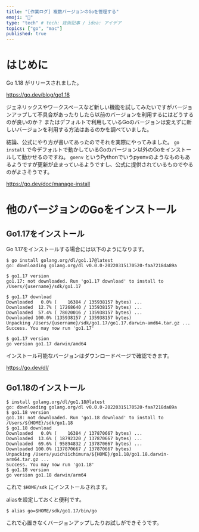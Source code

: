 ```yaml
---
title: "[作業ログ] 複数バージョンのGoを管理する"
emoji: "🐥"
type: "tech" # tech: 技術記事 / idea: アイデア
topics: ["go", "mac"]
published: true
---
```


# はじめに

Go 1.18 がリリースされました。

https://go.dev/blog/go1.18

ジェネリックスやワークスペースなど新しい機能を試してみたいですがバージョンアップして不具合があったりしたら以前のバージョンを利用するにはどうするのが良いのか？
またはデフォルトで利用しているGoのバージョンは変えずに新しいバージョンを利用する方法はあるのかを調べていました。

結論、公式にやり方が書いてあったのでそれを実際にやってみました。
`go install` で今デフォルトで動かしているGoのバージョン以外のGoをインストールして動かせるのですね。
`goenv` というPythonでいうpyenvのようなものもあるようですが更新が止まっているようですし、公式に提供されているものでやるのがよさそうです。

https://go.dev/doc/manage-install

# 他のバージョンのGoをインストール

## Go1.17をインストール

Go 1.17をインストールする場合には以下のようになります。

```
$ go install golang.org/dl/go1.17@latest
go: downloading golang.org/dl v0.0.0-20220315170520-faa7218da89a

$ go1.17 version
go1.17: not downloaded. Run 'go1.17 download' to install to /Users/{username}/sdk/go1.17

$ go1.17 download
Downloaded   0.0% (    16384 / 135938157 bytes) ...
Downloaded  12.7% ( 17268640 / 135938157 bytes) ...
Downloaded  57.4% ( 78020016 / 135938157 bytes) ...
Downloaded 100.0% (135938157 / 135938157 bytes)
Unpacking /Users/{username}/sdk/go1.17/go1.17.darwin-amd64.tar.gz ...
Success. You may now run 'go1.17'

$ go1.17 version
go version go1.17 darwin/amd64
```

インストール可能なバージョンはダウンロードページで確認できます。

https://go.dev/dl/

## Go1.18のインストール

```
$ install golang.org/dl/go1.18@latest
go: downloading golang.org/dl v0.0.0-20220315170520-faa7218da89a
$ go1.18 version
go1.18: not downloaded. Run 'go1.18 download' to install to /Users/${HOME}/sdk/go1.18
$ go1.18 download
Downloaded   0.0% (    16384 / 137870667 bytes) ...
Downloaded  13.6% ( 18792320 / 137870667 bytes) ...
Downloaded  69.6% ( 95894832 / 137870667 bytes) ...
Downloaded 100.0% (137870667 / 137870667 bytes)
Unpacking /Users/yuichiichimura/${HOME}/go1.18/go1.18.darwin-arm64.tar.gz ...
Success. You may now run 'go1.18'
$ go1.18 version
go version go1.18 darwin/arm64
```

これで `$HOME/sdk` にインストールされます。

aliasを設定しておくと便利です。

```
$ alias go=$HOME/sdk/go1.17/bin/go
```

これで心置きなくバージョンアップしたりお試しができそうです。

